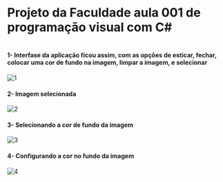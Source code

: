 # Projeto da Faculdade aula 001 de programação visual com C# 
#

#### 1- Interfase da aplicação ficou assim, com as opções de esticar, fechar, colocar uma cor de fundo na imagem, limpar a imagem, e selecionar

![1](https://user-images.githubusercontent.com/97681752/204935687-c5bf9d96-5efc-408a-a0f0-af91043932c3.png)

#### 2- Imagem selecionada
![2](https://user-images.githubusercontent.com/97681752/204935692-553d18c9-cb75-49d1-9aa0-c41bb868489a.png)

#### 3- Selecionando a cor de fundo da imagem 
![3](https://user-images.githubusercontent.com/97681752/204935693-d5015a0b-a2b8-4867-9da5-8936b5ee8633.png)

#### 4- Configurando a cor no fundo da imagem
![4](https://user-images.githubusercontent.com/97681752/204935695-f25d12c8-7cf3-4ded-be70-b642dd19137b.png)

